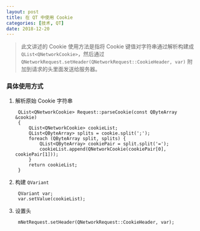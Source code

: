 ```yaml
---
layout: post
title: 在 QT 中使用 Cookie
categories: [技术, QT]
date: 2018-12-20
---
```


> 此文讲述的 Cookie 使用方法是指将 Cookie 键值对字符串通过解析构建成 `QList<QNetworkCookie>`，然后通过 `QNetworkRequest.setHeader(QNetworkRequest::CookieHeader, var)` 附加到请求的头里面发送给服务器。

### 具体使用方式

1. 解析原始 Cookie 字符串

		QList<QNetworkCookie> Request::parseCookie(const QByteArray &cookie)
		{
		    QList<QNetworkCookie> cookieList;
		    QList<QByteArray> splits = cookie.split(';');
		    foreach (QByteArray split, splits) {
		        QList<QByteArray> cookiePair = split.split('=');
		        cookieList.append(QNetworkCookie(cookiePair[0], cookiePair[1]));
		    }
		    return cookieList;
		}

2. 构建 `QVariant`

		QVariant var;
	    var.setValue(cookieList);

3. 设置头

		mNetRequest.setHeader(QNetworkRequest::CookieHeader, var);
